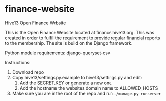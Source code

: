 # finance-website
Hive13 Open Finance Website

This is the Open Finance Website located at finance.hive13.org. This was created in order to fulfill the requirement to provide regular financial reports to the membership. The site is build on the Django framework.

Python module requirements: django-queryset-csv

Instructions:
1. Download repo
1. Copy hive13/settings.py.example to hive13/settings.py and edit:
   1. Add the SECRET_KEY or generate a new one.
   1. Add the hostname the websites domain name to ALLOWED_HOSTS
1. Make sure you are in the root of the repo and run `./manage.py runserver`
